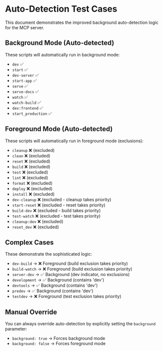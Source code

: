 # Auto-Detection Test Cases

This document demonstrates the improved background auto-detection logic for the MCP server.

## Background Mode (Auto-detected)
These scripts will automatically run in background mode:
- `dev` ✅
- `start` ✅
- `dev-server` ✅
- `start-app` ✅
- `serve` ✅
- `serve-docs` ✅
- `watch` ✅
- `watch-build` ✅
- `dev:frontend` ✅
- `start_production` ✅

## Foreground Mode (Auto-detected)
These scripts will automatically run in foreground mode (exclusions):
- `cleanup` ❌ (excluded)
- `clean` ❌ (excluded)
- `reset` ❌ (excluded)
- `build` ❌ (excluded)
- `test` ❌ (excluded)
- `lint` ❌ (excluded)
- `format` ❌ (excluded)
- `deploy` ❌ (excluded)
- `install` ❌ (excluded)
- `dev-cleanup` ❌ (excluded - cleanup takes priority)
- `start-reset` ❌ (excluded - reset takes priority)
- `build-dev` ❌ (excluded - build takes priority)
- `test-watch` ❌ (excluded - test takes priority)
- `cleanup:dev` ❌ (excluded)
- `reset_dev` ❌ (excluded)

## Complex Cases
These demonstrate the sophisticated logic:
- `dev-build` → ❌ Foreground (build exclusion takes priority)
- `build-watch` → ❌ Foreground (build exclusion takes priority)
- `server-dev` → ✅ Background (dev indicator, no exclusions)
- `development` → ✅ Background (contains 'dev')
- `devtools` → ✅ Background (contains 'dev')
- `predev` → ✅ Background (contains 'dev')
- `testdev` → ❌ Foreground (test exclusion takes priority)

## Manual Override
You can always override auto-detection by explicitly setting the `background` parameter:
- `background: true` → Forces background mode
- `background: false` → Forces foreground mode
